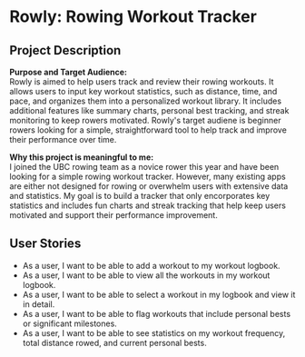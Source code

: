# Rowly: Rowing Workout Tracker

## Project Description

**Purpose and Target Audience:**  
Rowly is aimed to help users track and review their rowing workouts. It allows users to input key workout statistics, such as distance, time, and pace, and organizes them into a personalized workout library. It includes additional features like summary charts, personal best tracking, and streak monitoring to keep rowers motivated. Rowly's target audiene is beginner rowers looking for a simple, straightforward tool to help track and improve their performance over time.

**Why this project is meaningful to me:**  
I joined the UBC rowing team as a novice rower this year and have been looking for a simple rowing workout tracker. However, many existing apps are either not designed for rowing or overwhelm users with extensive data and statistics. My goal is to build a tracker that only encorporates key statistics and includes fun charts and streak tracking that help keep users motivated and support their performance improvement.

## User Stories

- As a user, I want to be able to add a workout to my workout logbook.
- As a user, I want to be able to view all the workouts in my workout logbook.
- As a user, I want to be able to select a workout in my logbook and view it in detail. 
- As a user, I want to be able to flag workouts that include personal bests or significant milestones.
- As a user, I want to be able to see statistics on my workout frequency, total distance rowed, and current personal bests.



 